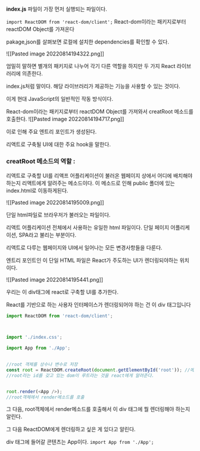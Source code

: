 ##

**index.js** 파일이 가장 먼저 실행되는 파일이다.

`import ReactDOM from 'react-dom/client';` 
React-dom이라는 패키지로부터 reactDOM Object를 가져온다

pakage,json를 살펴보면 
로컬에 설치한 dependencies를 확인할 수 있다. 

![[Pasted image 20220814194322.png]]

엄밀히 말하면 별개의 패키지로 나누어 각기 다른 역할을 하지만 두 가지 React 라이브러리에 의존한다. 

index.js처럼 말이다.
해당 라이브러리가 제공하는 기능을 사용할 수 있는 것이다.

이게 현대 JavaScript의 일반적인 작동 방식이다. 

React-dom이라는 패키지로부터 reactDOM Object를 가져와서 creatRoot 메소드를 호출한다. 
![[Pasted image 20220814194717.png]]

이로 인해 주요 엔트리 포인트가 생성된다. 

리액트로 구축될 UI에 대한 주요 hook을 말한다. 

### creatRoot 메소드의 역할 :

리액트로 구축할 UI를 리액프 어플리케이션이 불러온 웹페이지 상에서 어디에 배치해야하는지 리액트에게 알려주는 메소드이다. 
이 메소드로 인해 public 폴더에 있는 index.html로 이동하게된다. 

![[Pasted image 20220814195009.png]]

단일 html파일로 브라우저가 불러오는 파일이다. 

리액트 어플리케이션 전체에서 사용하는 유일한 html 파일이다. 
단일 페이지 어플리케이션, SPA라고 불리는 부분이다.

리액트로 다루는 웹페이지와 UI에서 일어나는 모든 변경사항들을 다룬다. 

엔트리 포인트인 이 단일 HTML 파일은 React가 주도하는 UI가 렌더링되야하는 위치이다. 

![[Pasted image 20220814195441.png]]

우리는 이 div태그에 react로 구축할 UI를 추가한다. 

React를 기반으로 하는 사용자 인터페이스가 렌더링되어야 하는 건 이 div 태그입니다
```javascript
import ReactDOM from 'react-dom/client';

  

import './index.css';

import App from './App';

  
//root 객체를 상수나 변수로 저장
const root = ReactDOM.createRoot(document.getElementById('root')); //메인 react 어플리케이션이 렌더링되는 부분이다.
//root라는 id를 갖고 있는 dom이 루트라는 것을 react에게 알려준다.


root.render(<App />);
//root객체에서 render메소드를 호출
```

그 다음, root객체에서 render메소드를 호출해서 이 div 태그에 뭘 렌더링해야 하는지 알린다.

그 다음 ReactDOM에게 렌더링하고 싶은 게 있다고 알린다. 

div 태그에 들어갈 콘텐츠는 App이다.
`import App from './App';` 


